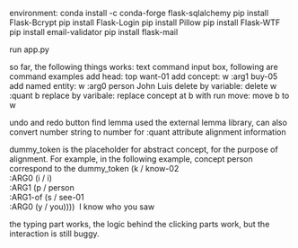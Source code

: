 environment: 
conda install -c conda-forge flask-sqlalchemy
pip install Flask-Bcrypt
pip install Flask-Login
pip install Pillow
pip install Flask-WTF
pip install email-validator
pip install flask-mail


run app.py

so far, the following things works:
text command input box, following are command examples
    add head: top want-01
    add concept: w :arg1 buy-05
    add named entity: w :arg0 person John Luis
    delete by variable: delete w :quant b
    replace by varibale: replace concept at b with run
    move: move b to w
     
undo and redo button
find lemma used the external lemma library, can also convert number string to number for :quant attribute
alignment information 


dummy_token is the placeholder for abstract concept, for the purpose of alignment. 
    For example, in the following example, concept person correspond to the dummy_token
    (k / know-02    
        :ARG0 (i / i)      
        :ARG1 (p / person             
            :ARG1-of (s / see-01                         
            :ARG0 (y / you)))) 
    I know who you saw
    
    
    
    
the typing part works, the logic behind the clicking parts work, but the interaction is still buggy. 